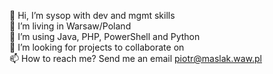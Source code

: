 👋 Hi, I’m sysop with dev and mgmt skills  
👀 I’m living in Warsaw/Poland  
🌱 I’m using Java, PHP, PowerShell and Python  
💞️ I’m looking for projects to collaborate on  
📫 How to reach me? Send me an email piotr@maslak.waw.pl  

<!---
piotr-maslak/piotr-maslak is a ✨ special ✨ repository because its `README.md` (this file) appears on your GitHub profile.
You can click the Preview link to take a look at your changes.
--->
